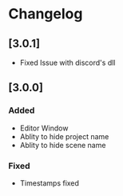# Changelog

## [3.0.1]
- Fixed Issue with discord's dll

## [3.0.0]
### Added
- Editor Window
- Ablity to hide project name
- Ablity to hide scene name
### Fixed
- Timestamps fixed